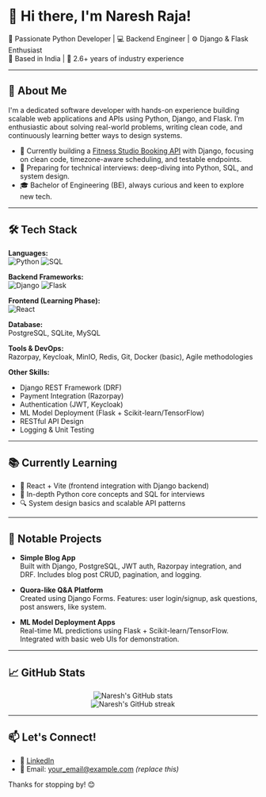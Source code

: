 # 👋 Hi there, I'm Naresh Raja!

🎯 Passionate Python Developer | 💻 Backend Engineer | ⚙️ Django & Flask Enthusiast  
📍 Based in India | 📅 2.6+ years of industry experience

---

## 🚀 About Me

I'm a dedicated software developer with hands-on experience building scalable web applications and APIs using Python, Django, and Flask. I’m enthusiastic about solving real-world problems, writing clean code, and continuously learning better ways to design systems.

- 🔧 Currently building a [Fitness Studio Booking API](#) with Django, focusing on clean code, timezone-aware scheduling, and testable endpoints.
- 🧠 Preparing for technical interviews: deep-diving into Python, SQL, and system design.
- 🎓 Bachelor of Engineering (BE), always curious and keen to explore new tech.

---

## 🛠 Tech Stack

**Languages:**  
![Python](https://img.shields.io/badge/-Python-3776AB?style=flat-square&logo=python&logoColor=white) ![SQL](https://img.shields.io/badge/-SQL-336791?style=flat-square&logo=postgresql&logoColor=white)

**Backend Frameworks:**  
![Django](https://img.shields.io/badge/-Django-092E20?style=flat-square&logo=django&logoColor=white) ![Flask](https://img.shields.io/badge/-Flask-000000?style=flat-square&logo=flask)

**Frontend (Learning Phase):**  
![React](https://img.shields.io/badge/-React-20232A?style=flat-square&logo=react)

**Database:**  
PostgreSQL, SQLite, MySQL

**Tools & DevOps:**  
Razorpay, Keycloak, MinIO, Redis, Git, Docker (basic), Agile methodologies

**Other Skills:**  
- Django REST Framework (DRF)
- Payment Integration (Razorpay)
- Authentication (JWT, Keycloak)
- ML Model Deployment (Flask + Scikit-learn/TensorFlow)
- RESTful API Design
- Logging & Unit Testing

---

## 📚 Currently Learning

- 📘 React + Vite (frontend integration with Django backend)
- 🧩 In-depth Python core concepts and SQL for interviews
- 🔍 System design basics and scalable API patterns

---

## 📂 Notable Projects

- **Simple Blog App**  
  Built with Django, PostgreSQL, JWT auth, Razorpay integration, and DRF. Includes blog post CRUD, pagination, and logging.

- **Quora-like Q&A Platform**  
  Created using Django Forms. Features: user login/signup, ask questions, post answers, like system.

- **ML Model Deployment Apps**  
  Real-time ML predictions using Flask + Scikit-learn/TensorFlow. Integrated with basic web UIs for demonstration.

---

## 📈 GitHub Stats

<p align="center">
  <img src="https://github-readme-stats.vercel.app/api?username=nareshraja&show_icons=true&theme=radical" alt="Naresh's GitHub stats" />
  <br/>
  <img src="https://github-readme-streak-stats.herokuapp.com/?user=nareshraja&theme=radical" alt="Naresh's GitHub streak" />
</p>

---

## 📫 Let's Connect!

- 💼 [LinkedIn](https://www.linkedin.com/in/nareshraja/)
- 📧 Email: your_email@example.com *(replace this)*

Thanks for stopping by! 😊
